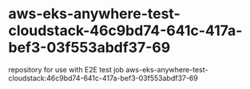 # aws-eks-anywhere-test-cloudstack-46c9bd74-641c-417a-bef3-03f553abdf37-69
repository for use with E2E test job aws-eks-anywhere-test-cloudstack:46c9bd74-641c-417a-bef3-03f553abdf37-69
